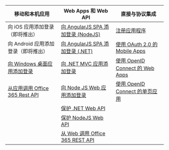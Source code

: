 | 移动和本机应用 | Web Apps 和 Web API | 直接与协议集成 |
| ----------------------- | ------------------------------- | --------------------- |
| 向 iOS 应用添加登录（即将推出） | [向 AngularJS SPA 添加登录 (NodeJS)](/documentation/articles/active-directory-v2-devquickstarts-angular-node) | [注册应用程序](/documentation/articles/active-directory-v2-app-registration) |
| 向 Android 应用添加登录（即将推出） | [向 AngularJS SPA 添加登录 (.NET)](/documentation/articles/active-directory-v2-devquickstarts-angular-dotnet) | [使用 OAuth 2.0 的 Mobile Apps](/documentation/articles/active-directory-v2-protocols-oauth-code) |
| [向 Windows 桌面应用添加登录](active-directory-v2-devquickstarts-wpf.md) | [向 .NET MVC 应用添加登录](active-directory-v2-devquickstarts-dotnet-web.md) | [使用 OpenID Connect 的 Web Apps](active-directory-v2-protocols-oidc.md) |
| [从应用调用 Office 365 Rest API](https://msdn.microsoft.com/office/office365/howto/authenticate-Office-365-APIs-using-v2) | [向 Node JS Web 应用添加登录](active-directory-v2-devquickstarts-node-web.md) | [使用 OpenID Connect 的单页应用](active-directory-v2-protocols-implicit.md)
| | [保护 .NET Web API](active-directory-v2-devquickstarts-dotnet-api.md) | |
| | [保护 NodeJS Web API](active-directory-v2-devquickstarts-node-api.md) |
| | [从 Web 调用 Office 365 REST API](https://msdn.microsoft.com/office/office365/howto/authenticate-Office-365-APIs-using-v2) |

<!---HONumber=Mooncake_0405_2016-->